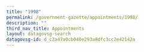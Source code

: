 ```yaml
---
title: "1998"
permalink: /government-gazette/appointments/1998/
description: ""
third_nav_title: Appointments
layout: datagovsg-search
datagovsg-id: d_c2a47a0cb040e293a8dfc3cc2e42142a
---
```

